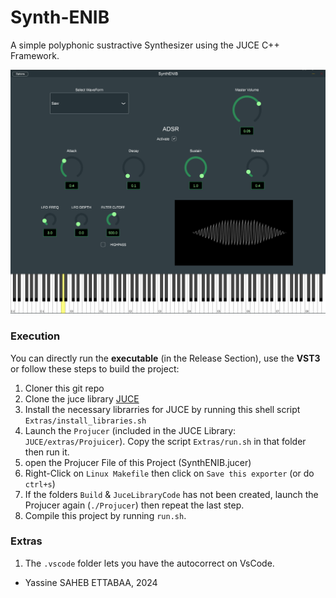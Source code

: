 # Synth-ENIB
A simple polyphonic sustractive Synthesizer using the JUCE C++ Framework.


![Project's Look](Extras/synth.png)


### Execution
You can directly run the **executable** (in the Release Section), use the **VST3** or follow these steps to build the project:

1. Cloner this git repo
1. Clone the juce library [JUCE](https://github.com/juce-framework/JUCE.git)
1. Install the necessary librarries for JUCE by running this shell script `Extras/install_libraries.sh`
1. Launch the `Projucer` (included in the JUCE Library: `JUCE/extras/Projuicer`). Copy the script `Extras/run.sh` in that folder then run it.
1. open the Projucer File of this Project (SynthENIB.jucer)
1. Right-Click on `Linux Makefile` then click on `Save this exporter` (or do `ctrl+s`)
1. If the folders `Build` & `JuceLibraryCode` has not been created, launch the Projucer again (`./Projucer`) then repeat the last step.
1. Compile this project by running `run.sh`.
   
### Extras
1. The `.vscode` folder lets you have the autocorrect on VsCode.



* Yassine SAHEB ETTABAA, 2024
